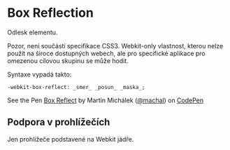 
Box Reflection
===============

Odlesk elementu.

Pozor, není součástí specifikace CSS3. Webkit-only vlastnost, kterou nelze použít na široce dostupných webech, ale pro specifické aplikace pro omezenou cílovou skupinu se může hodit.

Syntaxe vypadá takto:

	-webkit-box-reflect: _smer_ _posun_ _maska_;

<p data-height="200" data-theme-id="502" data-slug-hash="CLEhF" data-user="machal" data-default-tab="result" class='codepen'>See the Pen <a href='http://codepen.io/machal/pen/CLEhF'>Box Reflect</a> by Martin Michálek (<a href='http://codepen.io/machal'>@machal</a>) on <a href='http://codepen.io'>CodePen</a></p>
<script async src="http://codepen.io/assets/embed/ei.js"></script>


Podpora v prohlížečích
----------------------

Jen prohlížeče podstavené na Webkit jádře.
